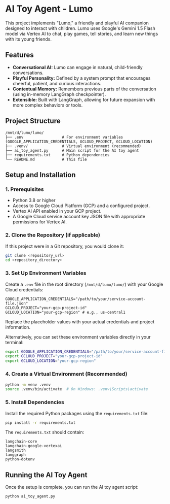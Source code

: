 # AI Toy Agent - Lumo

This project implements "Lumo," a friendly and playful AI companion designed to interact with children. Lumo uses Google's Gemini 1.5 Flash model via Vertex AI to chat, play games, tell stories, and learn new things with its young friends.

## Features

- **Conversational AI:** Lumo can engage in natural, child-friendly conversations.
- **Playful Personality:** Defined by a system prompt that encourages cheerful, patient, and curious interactions.
- **Contextual Memory:** Remembers previous parts of the conversation (using in-memory LangGraph checkpointer).
- **Extensible:** Built with LangGraph, allowing for future expansion with more complex behaviors or tools.

## Project Structure

```
/mnt/d/lumo/lumo/
├── .env                 # For environment variables (GOOGLE_APPLICATION_CREDENTIALS, GCLOUD_PROJECT, GCLOUD_LOCATION)
├── .venv/               # Virtual environment (recommended)
├── ai_toy_agent.py      # Main script for the AI toy agent
├── requirements.txt     # Python dependencies
└── README.md            # This file
```

## Setup and Installation

### 1. Prerequisites

- Python 3.8 or higher
- Access to Google Cloud Platform (GCP) and a configured project.
- Vertex AI API enabled in your GCP project.
- A Google Cloud service account key JSON file with appropriate permissions for Vertex AI.

### 2. Clone the Repository (if applicable)

If this project were in a Git repository, you would clone it:
```bash
git clone <repository_url>
cd <repository_directory>
```

### 3. Set Up Environment Variables

Create a `.env` file in the root directory (`/mnt/d/lumo/lumo/`) with your Google Cloud credentials:

```env
GOOGLE_APPLICATION_CREDENTIALS="/path/to/your/service-account-file.json"
GCLOUD_PROJECT="your-gcp-project-id"
GCLOUD_LOCATION="your-gcp-region" # e.g., us-central1
```

Replace the placeholder values with your actual credentials and project information.

Alternatively, you can set these environment variables directly in your terminal:
```bash
export GOOGLE_APPLICATION_CREDENTIALS="/path/to/your/service-account-file.json"
export GCLOUD_PROJECT="your-gcp-project-id"
export GCLOUD_LOCATION="your-gcp-region"
```

### 4. Create a Virtual Environment (Recommended)

```bash
python -m venv .venv
source .venv/bin/activate  # On Windows: .venv\Scripts\activate
```

### 5. Install Dependencies

Install the required Python packages using the `requirements.txt` file:

```bash
pip install -r requirements.txt
```
The `requirements.txt` should contain:
```
langchain-core
langchain-google-vertexai
langsmith
langgraph
python-dotenv
```

## Running the AI Toy Agent

Once the setup is complete, you can run the AI toy agent script:

```bash
python ai_toy_agent.py
```